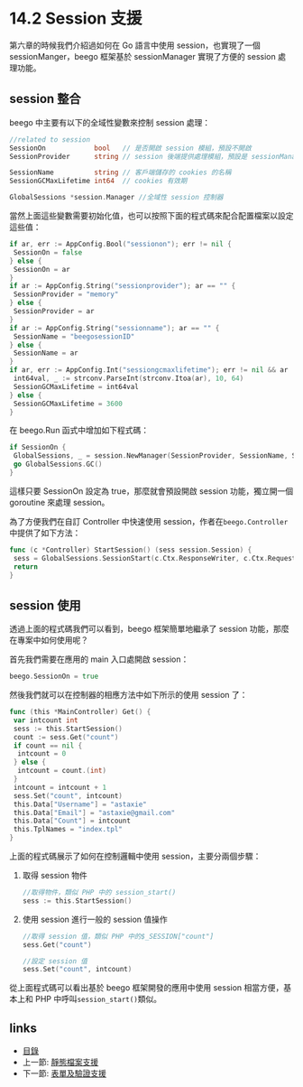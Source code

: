 # 14.2 Session 支援

第六章的時候我們介紹過如何在 Go 語言中使用 session，也實現了一個 sessionManger，beego 框架基於 sessionManager 實現了方便的 session 處理功能。

## session 整合

beego 中主要有以下的全域性變數來控制 session 處理：

```Go
//related to session
SessionOn            bool   // 是否開啟 session 模組，預設不開啟
SessionProvider      string // session 後端提供處理模組，預設是 sessionManager 支援的 memory

SessionName          string // 客戶端儲存的 cookies 的名稱
SessionGCMaxLifetime int64  // cookies 有效期

GlobalSessions *session.Manager //全域性 session 控制器
```

當然上面這些變數需要初始化值，也可以按照下面的程式碼來配合配置檔案以設定這些值：

```Go
if ar, err := AppConfig.Bool("sessionon"); err != nil {
 SessionOn = false
} else {
 SessionOn = ar
}
if ar := AppConfig.String("sessionprovider"); ar == "" {
 SessionProvider = "memory"
} else {
 SessionProvider = ar
}
if ar := AppConfig.String("sessionname"); ar == "" {
 SessionName = "beegosessionID"
} else {
 SessionName = ar
}
if ar, err := AppConfig.Int("sessiongcmaxlifetime"); err != nil && ar != 0 {
 int64val, _ := strconv.ParseInt(strconv.Itoa(ar), 10, 64)
 SessionGCMaxLifetime = int64val
} else {
 SessionGCMaxLifetime = 3600
}
```

在 beego.Run 函式中增加如下程式碼：

```Go
if SessionOn {
 GlobalSessions, _ = session.NewManager(SessionProvider, SessionName, SessionGCMaxLifetime)
 go GlobalSessions.GC()
}
```

這樣只要 SessionOn 設定為 true，那麼就會預設開啟 session 功能，獨立開一個 goroutine 來處理 session。

為了方便我們在自訂 Controller 中快速使用 session，作者在`beego.Controller`中提供了如下方法：

```Go
func (c *Controller) StartSession() (sess session.Session) {
 sess = GlobalSessions.SessionStart(c.Ctx.ResponseWriter, c.Ctx.Request)
 return
}
```

## session 使用

透過上面的程式碼我們可以看到，beego 框架簡單地繼承了 session 功能，那麼在專案中如何使用呢？

首先我們需要在應用的 main 入口處開啟 session：

```Go
beego.SessionOn = true
```

然後我們就可以在控制器的相應方法中如下所示的使用 session 了：

```Go
func (this *MainController) Get() {
 var intcount int
 sess := this.StartSession()
 count := sess.Get("count")
 if count == nil {
  intcount = 0
 } else {
  intcount = count.(int)
 }
 intcount = intcount + 1
 sess.Set("count", intcount)
 this.Data["Username"] = "astaxie"
 this.Data["Email"] = "astaxie@gmail.com"
 this.Data["Count"] = intcount
 this.TplNames = "index.tpl"
}
```

上面的程式碼展示了如何在控制邏輯中使用 session，主要分兩個步驟：

1. 取得 session 物件

    ```Go
    //取得物件，類似 PHP 中的 session_start()
    sess := this.StartSession()
    ```

2. 使用 session 進行一般的 session 值操作

    ```Go
    //取得 session 值，類似 PHP 中的$_SESSION["count"]
    sess.Get("count")

    //設定 session 值
    sess.Set("count", intcount)
    ```

從上面程式碼可以看出基於 beego 框架開發的應用中使用 session 相當方便，基本上和 PHP 中呼叫`session_start()`類似。

## links

* [目錄](preface.md)
* 上一節: [靜態檔案支援](14.1.md)
* 下一節: [表單及驗證支援](14.3.md)
